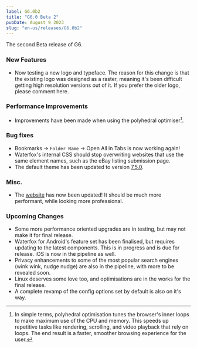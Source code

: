 ```yaml
---
label: G6.0b2
title: "G6.0 Beta 2"
pubDate: August 9 2023
slug: "en-us/releases/G6.0b2"
---
```


The second Beta release of G6.

### New Features
* Now testing a new logo and typeface. The reason for this change is that the existing logo was designed as a raster, meaning it's been difficult getting high resolution versions out of it. If you prefer the older logo, please comment here.

### Performance Improvements
* Improvements have been made when using the polyhedral optimiser[^1].

### Bug fixes
* Bookmarks → `Folder Name` → Open All in Tabs is now working again!
* Waterfox's internal CSS should stop overwriting websites that use the same element names, such as the eBay listing submission page.
* The default theme has been updated to version [7.5.0](https://github.com/black7375/Firefox-UI-Fix/releases/tag/v7.5.0).

### Misc.
* The [website](https://www.waterfox.net) has now been updated! It should be much more performant, while looking more professional.

### Upcoming Changes
* Some more performance oriented upgrades are in testing, but may not make it for final release.
* Waterfox for Android's feature set has been finalised, but requires updating to the latest components. This is in progress and is due for release. iOS is now in the pipeline as well.
* Privacy enhancements to some of the most popular search engines (wink wink, nudge nudge) are also in the pipeline, with more to be revealed soon. 
* Linux deserves some love too, and optimisations are in the works for the final release.
* A complete revamp of the config options set by default is also on it's way.

[^1]: In simple terms, polyhedral optimisation tunes the browser's inner loops to make maximum use of the CPU and memory. This speeds up repetitive tasks like rendering, scrolling, and video playback that rely on loops. The end result is a faster, smoother browsing experience for the user.